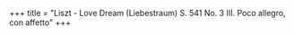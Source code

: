 +++
title = "Liszt - Love Dream (Liebestraum)  S. 541 No. 3  III. Poco allegro, con affetto"
+++


<!--more-->
